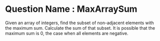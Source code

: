 # Question Name : MaxArraySum
Given an array of integers, find the subset of non-adjacent elements with the maximum sum. Calculate the sum of that subset. It is possible that the maximum sum is 0, the case when all elements are negative.
